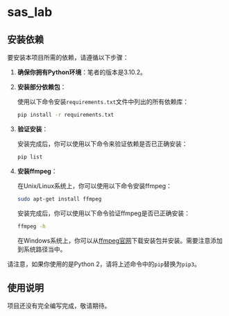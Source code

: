 # sas_lab
## 安装依赖

要安装本项目所需的依赖，请遵循以下步骤：

1. **确保你拥有Python环境**：笔者的版本是3.10.2。

2. **安装部分依赖包**：

   使用以下命令安装`requirements.txt`文件中列出的所有依赖库：
   ```sh
   pip install -r requirements.txt
   ```

3. **验证安装**：

   安装完成后，你可以使用以下命令来验证依赖是否已正确安装：
   ```sh
   pip list
   ```

4. **安装ffmpeg**：

   在Unix/Linux系统上，你可以使用以下命令安装ffmpeg：
   ```sh
   sudo apt-get install ffmpeg
   ```

   安装完成后，你可以使用以下命令验证ffmpeg是否已正确安装：
   ```sh
   ffmpeg -h
   ```

   在Windows系统上，你可以从[ffmpeg官网](https://ffmpeg.org/download.html)下载安装包并安装。需要注意添加到系统路径当中。

请注意，如果你使用的是Python 2，请将上述命令中的`pip`替换为`pip3`。

## 使用说明
项目还没有完全编写完成，敬请期待。
